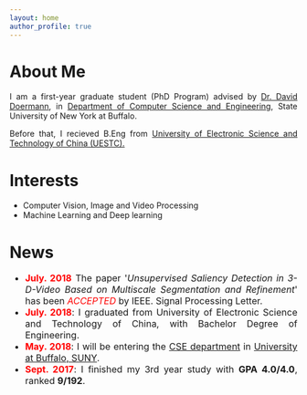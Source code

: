 ```yaml
---
layout: home
author_profile: true
---
```

# About Me

<p style="text-align:justify">
    I am a first-year graduate student (PhD Program) advised by <a href="https://cse.buffalo.edu/~doermann/">Dr. David Doermann</a>, in <a href="https://engineering.buffalo.edu/computer-science-engineering.html">Department of Computer Science and Engineering</a>, State University of New York at Buffalo.
</p>

<p style="text-align:justify">
    Before that, I recieved B.Eng from <a href="http://en.uestc.edu.cn/">University of Electronic Science and Technology of China (UESTC).</a>
</p>

# Interests

* Computer Vision, Image and Video Processing
* Machine Learning and Deep learning

# News

<ul style="font-size:12pt; text-align:justify">
<li style="list-style-image: url(./assets/img/new.jpg)"><b style="color:red">July. 2018</b> The paper '<i>Unsupervised Saliency Detection in 3-D-Video Based on Multiscale Segmentation and Refinement</i>' has been <font color="red"><i>ACCEPTED</i></font> by IEEE. Signal Processing Letter.</li>
<li style="list-style-image: url(./assets/img/new.jpg)"><b style="color:red">July. 2018</b>: I graduated from University of Electronic Science and Technology of China, with Bachelor Degree of Engineering.</li>
<li style="list-style-image: url(./assets/img/new.jpg)"><b style="color:red">May. 2018</b>: I will be entering the <a href="https://engineering.buffalo.edu/computer-science-engineering.html">CSE department</a> in <a href="https://www.buffalo.edu/">University at Buffalo, SUNY</a>.
</li>
<li style="list-style-image: url(./assets/img/new.jpg)"><b style="color:red">Sept. 2017</b>: I finished my 3rd year study with <b>GPA 4.0/4.0</b>, ranked <b>9/192</b>. </li>
</ul>
